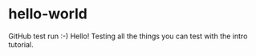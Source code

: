 # hello-world
GitHub test run :-)
Hello!
Testing all the things you can test with the intro tutorial. 
